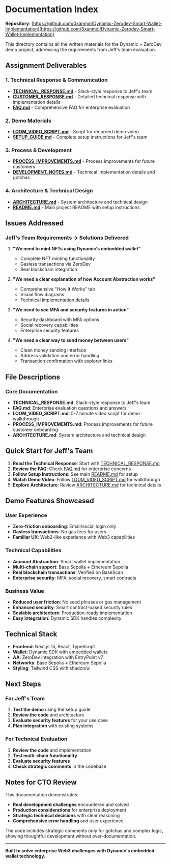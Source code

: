 # Documentation Index

**Repository**: [https://github.com/0xanmol/Dynamic-Zerodev-Smart-Wallet-Implementation](https://github.com/0xanmol/Dynamic-Zerodev-Smart-Wallet-Implementation)

This directory contains all the written materials for the Dynamic + ZeroDev demo project, addressing the requirements from Jeff's team evaluation.

## Assignment Deliverables

### 1. Technical Response & Communication
- **[TECHNICAL_RESPONSE.md](./TECHNICAL_RESPONSE.md)** - Slack-style response to Jeff's team
- **[CUSTOMER_RESPONSE.md](./CUSTOMER_RESPONSE.md)** - Detailed technical response with implementation details
- **[FAQ.md](./FAQ.md)** - Comprehensive FAQ for enterprise evaluation

### 2. Demo Materials
- **[LOOM_VIDEO_SCRIPT.md](./LOOM_VIDEO_SCRIPT.md)** - Script for recorded demo video
- **[SETUP_GUIDE.md](./SETUP_GUIDE.md)** - Complete setup instructions for Jeff's team

### 3. Process & Development
- **[PROCESS_IMPROVEMENTS.md](./PROCESS_IMPROVEMENTS.md)** - Process improvements for future customers
- **[DEVELOPMENT_NOTES.md](./DEVELOPMENT_NOTES.md)** - Technical implementation details and gotchas

### 4. Architecture & Technical Design
- **[ARCHITECTURE.md](./ARCHITECTURE.md)** - System architecture and technical design
- **[README.md](../README.md)** - Main project README with setup instructions

## Issues Addressed

### Jeff's Team Requirements → Solutions Delivered

1. **"We need to mint NFTs using Dynamic's embedded wallet"**
   - Complete NFT minting functionality
   - Gasless transactions via ZeroDev
   - Real blockchain integration

2. **"We need a clear explanation of how Account Abstraction works"**
   - Comprehensive "How It Works" tab
   - Visual flow diagrams
   - Technical implementation details

3. **"We need to see MFA and security features in action"**
   - Security dashboard with MFA options
   - Social recovery capabilities
   - Enterprise security features

4. **"We need a clear way to send money between users"**
   - Clean money sending interface
   - Address validation and error handling
   - Transaction confirmation with explorer links

## File Descriptions

### Core Documentation
- **TECHNICAL_RESPONSE.md**: Slack-style response to Jeff's team
- **FAQ.md**: Enterprise evaluation questions and answers
- **LOOM_VIDEO_SCRIPT.md**: 5-7 minute video script for demo walkthrough
- **PROCESS_IMPROVEMENTS.md**: Process improvements for future customer onboarding
- **ARCHITECTURE.md**: System architecture and technical design

## Quick Start for Jeff's Team

1. **Read the Technical Response**: Start with [TECHNICAL_RESPONSE.md](./TECHNICAL_RESPONSE.md)
2. **Review the FAQ**: Check [FAQ.md](./FAQ.md) for enterprise concerns
3. **Follow Setup Instructions**: See main [README.md](../README.md) for setup
4. **Watch Demo Video**: Follow [LOOM_VIDEO_SCRIPT.md](./LOOM_VIDEO_SCRIPT.md) for walkthrough
5. **Explore Architecture**: Review [ARCHITECTURE.md](./ARCHITECTURE.md) for technical details

## Demo Features Showcased

### User Experience
- **Zero-friction onboarding**: Email/social login only
- **Gasless transactions**: No gas fees for users
- **Familiar UX**: Web2-like experience with Web3 capabilities

### Technical Capabilities
- **Account Abstraction**: Smart wallet implementation
- **Multi-chain support**: Base Sepolia + Ethereum Sepolia
- **Real blockchain transactions**: Verified on BaseScan
- **Enterprise security**: MFA, social recovery, smart contracts

### Business Value
- **Reduced user friction**: No seed phrases or gas management
- **Enhanced security**: Smart contract-based security rules
- **Scalable architecture**: Production-ready implementation
- **Easy integration**: Dynamic SDK handles complexity

## Technical Stack

- **Frontend**: Next.js 15, React, TypeScript
- **Wallet**: Dynamic SDK with embedded wallets
- **AA**: ZeroDev integration with EntryPoint v7
- **Networks**: Base Sepolia + Ethereum Sepolia
- **Styling**: Tailwind CSS with shadcn/ui

## Next Steps

### For Jeff's Team
1. **Test the demo** using the setup guide
2. **Review the code** and architecture
3. **Evaluate security features** for your use case
4. **Plan integration** with existing systems

### For Technical Evaluation
1. **Review the code** and implementation
2. **Test multi-chain functionality**
3. **Evaluate security features**
4. **Check strategic comments** in the codebase

## Notes for CTO Review

This documentation demonstrates:
- **Real development challenges** encountered and solved
- **Production considerations** for enterprise deployment
- **Strategic technical decisions** with clear reasoning
- **Comprehensive error handling** and user experience

The code includes strategic comments only for gotchas and complex logic, showing thoughtful development without over-documentation.

---

**Built to solve enterprise Web3 challenges with Dynamic's embedded wallet technology.**
